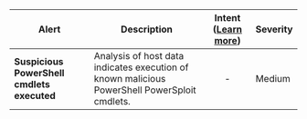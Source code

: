 |Alert|Description|Intent ([Learn more](#intentions))|Severity|
|----|----|:----:|--|
|**Suspicious PowerShell cmdlets executed**|Analysis of host data indicates execution of known malicious PowerShell PowerSploit cmdlets.|-|Medium|



